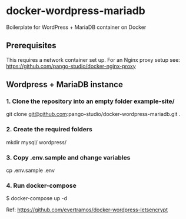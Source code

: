 # docker-wordpress-mariadb
Boilerplate for WordPress + MariaDB container on Docker

## Prerequisites
This requires a network container set up. For an Nginx proxy setup see: https://github.com/pango-studio/docker-nginx-proxy

## Wordpress + MariaDB instance

### 1. Clone the repository into an empty folder example-site/
git clone git@github.com:pango-studio/docker-wordpress-mariadb.git .

### 2. Create the required folders
mkdir mysql/ wordpress/

### 3. Copy .env.sample and change variables
cp .env.sample .env

### 4. Run docker-compose
$ docker-compose up -d

Ref: https://github.com/evertramos/docker-wordpress-letsencrypt
